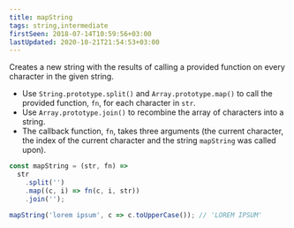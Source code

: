 ```yaml
---
title: mapString
tags: string,intermediate
firstSeen: 2018-07-14T10:59:56+03:00
lastUpdated: 2020-10-21T21:54:53+03:00
---
```


Creates a new string with the results of calling a provided function on every character in the given string.

- Use `String.prototype.split()` and `Array.prototype.map()` to call the provided function, `fn`, for each character in `str`.
- Use `Array.prototype.join()` to recombine the array of characters into a string.
- The callback function, `fn`, takes three arguments (the current character, the index of the current character and the string `mapString` was called upon).

```js
const mapString = (str, fn) =>
  str
    .split('')
    .map((c, i) => fn(c, i, str))
    .join('');
```

```js
mapString('lorem ipsum', c => c.toUpperCase()); // 'LOREM IPSUM'
```
